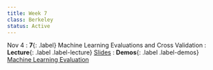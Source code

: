 ```yaml
---
title: Week 7
class: Berkeley
status: Active
---
```


 Nov 4
: **7**{: .label} Machine Learning Evaluations and Cross Validation
: **Lecture**{: .label .label-lecture} <a href = "{{site.links.lectures.lecture07}}" target = "_blank">Slides</a>
: **Demos**{: .label .label-demos} <a href = "{{site.links.demos.demo06}}" target = "_blank"> Machine Learning Evaluation </a>
